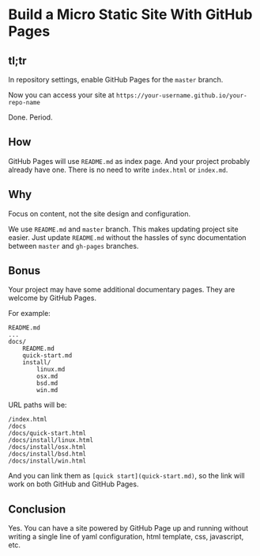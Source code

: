 # Build a Micro Static Site With GitHub Pages

## tl;tr

In repository settings, enable GitHub Pages for the `master` branch.

Now you can access your site at `https://your-username.github.io/your-repo-name`

Done. Period.

## How

GitHub Pages will use `README.md` as index page.
And your project probably already have one.
There is no need to write `index.html` or `index.md`.

## Why

Focus on content, not the site design and configuration.

We use `README.md` and `master` branch.
This makes updating project site easier.
Just update `README.md` without the hassles of sync documentation between `master` and `gh-pages` branches.

## Bonus

Your project may have some additional documentary pages.
They are welcome by GitHub Pages.

For example:

```
README.md
...
docs/
    README.md
    quick-start.md
    install/
        linux.md
        osx.md
        bsd.md
        win.md
```

URL paths will be:

```
/index.html
/docs
/docs/quick-start.html
/docs/install/linux.html
/docs/install/osx.html
/docs/install/bsd.html
/docs/install/win.html
```

And you can link them as `[quick start](quick-start.md)`,
so the link will work on both GitHub and GitHub Pages.

## Conclusion

Yes. You can have a site powered by GitHub Page up and running
without writing a single line of
yaml configuration, html template, css, javascript, etc.
